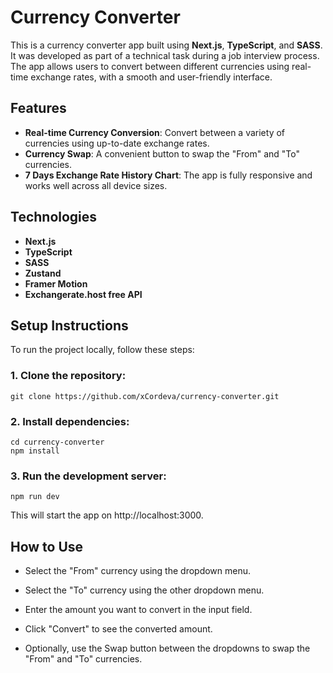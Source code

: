 # Currency Converter

This is a currency converter app built using **Next.js**, **TypeScript**, and **SASS**. It was developed as part of a technical task during a job interview process. The app allows users to convert between different currencies using real-time exchange rates, with a smooth and user-friendly interface.

## Features

- **Real-time Currency Conversion**: Convert between a variety of currencies using up-to-date exchange rates.
- **Currency Swap**: A convenient button to swap the "From" and "To" currencies.
- **7 Days Exchange Rate History Chart**: The app is fully responsive and works well across all device sizes.

## Technologies

- **Next.js**
- **TypeScript**
- **SASS**
- **Zustand**
- **Framer Motion**
- **Exchangerate.host free API**

## Setup Instructions

To run the project locally, follow these steps:

### 1. Clone the repository:

```
git clone https://github.com/xCordeva/currency-converter.git
```
### 2. Install dependencies:
```
cd currency-converter
npm install
```
### 3. Run the development server:
```
npm run dev
```

This will start the app on http://localhost:3000.

## How to Use
- Select the "From" currency using the dropdown menu.

- Select the "To" currency using the other dropdown menu.

- Enter the amount you want to convert in the input field.

- Click "Convert" to see the converted amount.

- Optionally, use the Swap button between the dropdowns to swap the "From" and "To" currencies.

